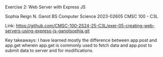 Exercise 2: Web Server with Express JS

Sophia Reign N. Ganot BS Computer Science 2023-02605 CMSC 100 - C3L

Link: https://github.com/CMSC-100-2S24-25-C3L/exer-05-creating-web-servers-using-express-js-ganotsophia.git

Key takeaways: I have learned mostly the difference between app.post and app.get wherein app.get is commonly used to fetch data and app.post to submit data to server and for modifications.